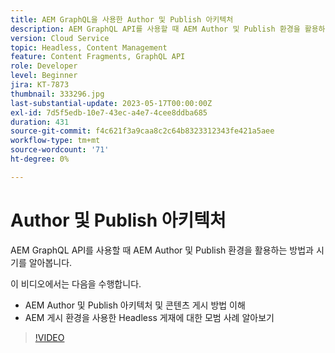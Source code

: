```yaml
---
title: AEM GraphQL을 사용한 Author 및 Publish 아키텍처
description: AEM GraphQL API를 사용할 때 AEM Author 및 Publish 환경을 활용하는 방법과 시기를 알아봅니다.
version: Cloud Service
topic: Headless, Content Management
feature: Content Fragments, GraphQL API
role: Developer
level: Beginner
jira: KT-7873
thumbnail: 333296.jpg
last-substantial-update: 2023-05-17T00:00:00Z
exl-id: 7d5f5edb-10e7-43ec-a4e7-4cee8ddba685
duration: 431
source-git-commit: f4c621f3a9caa8c2c64b8323312343fe421a5aee
workflow-type: tm+mt
source-wordcount: '71'
ht-degree: 0%

---
```


# Author 및 Publish 아키텍처

AEM GraphQL API를 사용할 때 AEM Author 및 Publish 환경을 활용하는 방법과 시기를 알아봅니다.

이 비디오에서는 다음을 수행합니다.

+ AEM Author 및 Publish 아키텍처 및 콘텐츠 게시 방법 이해
+ AEM 게시 환경을 사용한 Headless 게재에 대한 모범 사례 알아보기

>[!VIDEO](https://video.tv.adobe.com/v/333296?quality=12&learn=on)
